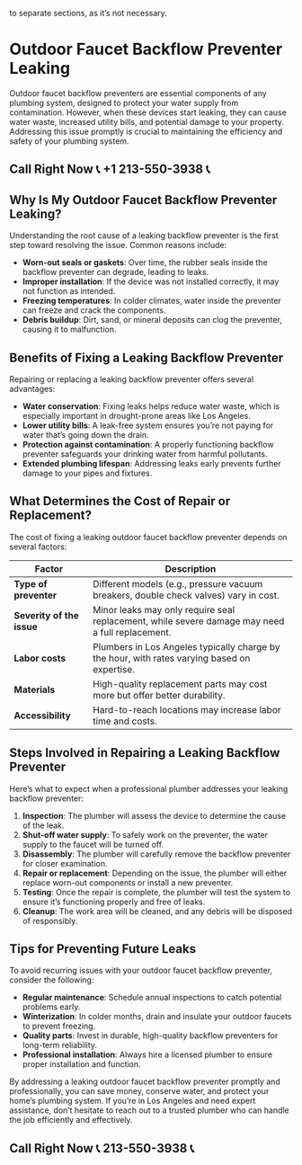  to separate sections, as it’s not necessary.

# Outdoor Faucet Backflow Preventer Leaking

Outdoor faucet backflow preventers are essential components of any plumbing system, designed to protect your water supply from contamination. However, when these devices start leaking, they can cause water waste, increased utility bills, and potential damage to your property. Addressing this issue promptly is crucial to maintaining the efficiency and safety of your plumbing system.

## Call Right Now 📞 +1 213-550-3938 📞

## Why Is My Outdoor Faucet Backflow Preventer Leaking?

Understanding the root cause of a leaking backflow preventer is the first step toward resolving the issue. Common reasons include:

- **Worn-out seals or gaskets**: Over time, the rubber seals inside the backflow preventer can degrade, leading to leaks.
- **Improper installation**: If the device was not installed correctly, it may not function as intended.
- **Freezing temperatures**: In colder climates, water inside the preventer can freeze and crack the components.
- **Debris buildup**: Dirt, sand, or mineral deposits can clog the preventer, causing it to malfunction.

## Benefits of Fixing a Leaking Backflow Preventer

Repairing or replacing a leaking backflow preventer offers several advantages:

- **Water conservation**: Fixing leaks helps reduce water waste, which is especially important in drought-prone areas like Los Angeles.
- **Lower utility bills**: A leak-free system ensures you’re not paying for water that’s going down the drain.
- **Protection against contamination**: A properly functioning backflow preventer safeguards your drinking water from harmful pollutants.
- **Extended plumbing lifespan**: Addressing leaks early prevents further damage to your pipes and fixtures.

## What Determines the Cost of Repair or Replacement?

The cost of fixing a leaking outdoor faucet backflow preventer depends on several factors:

| **Factor**               | **Description**                                                                 |
|--------------------------|---------------------------------------------------------------------------------|
| **Type of preventer**     | Different models (e.g., pressure vacuum breakers, double check valves) vary in cost. |
| **Severity of the issue** | Minor leaks may only require seal replacement, while severe damage may need a full replacement. |
| **Labor costs**           | Plumbers in Los Angeles typically charge by the hour, with rates varying based on expertise. |
| **Materials**             | High-quality replacement parts may cost more but offer better durability.       |
| **Accessibility**         | Hard-to-reach locations may increase labor time and costs.                      |

## Steps Involved in Repairing a Leaking Backflow Preventer

Here’s what to expect when a professional plumber addresses your leaking backflow preventer:

1. **Inspection**: The plumber will assess the device to determine the cause of the leak.
2. **Shut-off water supply**: To safely work on the preventer, the water supply to the faucet will be turned off.
3. **Disassembly**: The plumber will carefully remove the backflow preventer for closer examination.
4. **Repair or replacement**: Depending on the issue, the plumber will either replace worn-out components or install a new preventer.
5. **Testing**: Once the repair is complete, the plumber will test the system to ensure it’s functioning properly and free of leaks.
6. **Cleanup**: The work area will be cleaned, and any debris will be disposed of responsibly.

## Tips for Preventing Future Leaks

To avoid recurring issues with your outdoor faucet backflow preventer, consider the following:

- **Regular maintenance**: Schedule annual inspections to catch potential problems early.
- **Winterization**: In colder months, drain and insulate your outdoor faucets to prevent freezing.
- **Quality parts**: Invest in durable, high-quality backflow preventers for long-term reliability.
- **Professional installation**: Always hire a licensed plumber to ensure proper installation and function.

By addressing a leaking outdoor faucet backflow preventer promptly and professionally, you can save money, conserve water, and protect your home’s plumbing system. If you’re in Los Angeles and need expert assistance, don’t hesitate to reach out to a trusted plumber who can handle the job efficiently and effectively.
## Call Right Now 📞 213-550-3938 📞